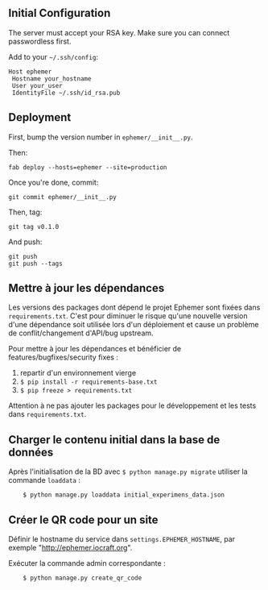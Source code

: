 ## Initial Configuration

The server must accept your RSA key. Make sure you can connect passwordless first.

Add to your `~/.ssh/config`:

    Host ephemer
     Hostname your_hostname
     User your_user
     IdentityFile ~/.ssh/id_rsa.pub


## Deployment

First, bump the version number in `ephemer/__init__.py`.

Then:

    fab deploy --hosts=ephemer --site=production
 
Once you're done, commit:

    git commit ephemer/__init__.py
 
Then, tag:

    git tag v0.1.0
 
And push:

    git push
    git push --tags


## Mettre à jour les dépendances

Les versions des packages dont dépend le projet Ephemer sont fixées dans `requirements.txt`. C'est pour diminuer le risque
qu'une nouvelle version d'une dépendance soit utilisée lors d'un déploiement et cause un problème de conflit/changement d'API/bug upstream.

Pour mettre à jour les dépendances et bénéficier de features/bugfixes/security fixes :

1. repartir d'un environnement vierge
2. `$ pip install -r requirements-base.txt`
3. `$ pip freeze > requirements.txt`

Attention à ne pas ajouter les packages pour le développement et les tests dans `requirements.txt`.


## Charger le contenu initial dans la base de données

Après l'initialisation de la BD avec `$ python manage.py migrate` utiliser la commande `loaddata` :

```
    $ python manage.py loaddata initial_experimens_data.json
```


## Créer le QR code pour un site

Définir le hostname du service dans `settings.EPHEMER_HOSTNAME`, par exemple "http://ephemer.iocraft.org".

Exécuter la commande admin correspondante :

```.env
    $ python manage.py create_qr_code
```
